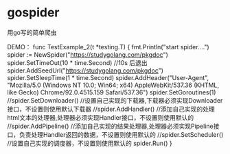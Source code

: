 # gospider
用go写的简单爬虫

DEMO：
  func TestExample_2(t *testing.T) {
    fmt.Println("start spider....")
    spider := NewSpider("https://studygolang.com/pkgdoc")
    spider.SetTimeOut(10 * time.Second) //10s 后退出
    spider.AddSeedUrl("https://studygolang.com/pkgdoc")
    spider.SetSleepTime(1 * time.Second)
    spider.AddHeader("User-Agent", "Mozilla/5.0 (Windows NT 10.0; Win64; x64) AppleWebKit/537.36 (KHTML, like Gecko) Chrome/92.0.4515.159 Safari/537.36")
    spider.SetGoroutines(1)
    //spider.SetDownloader() //设置自己实现的下载器,下载器必须实现Downloader接口，不设置则使用默认下载器
    //spider.AddHandler() //添加自己实现的处理html文本的处理器,处理器必须实现Handler接口，不设置则使用默认的
    //spider.AddPipeline() //添加自己实现的结果处理器,处理器必须实现Pipeline接口，负责处理Handler返回的数据，不设置则使用默认的
    //spider.SetScheduler() //设置自己实现的调度器，不设置则使用默认的
    spider.Run()
  }


